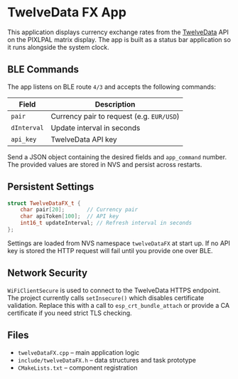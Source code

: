 # TwelveData FX App

This application displays currency exchange rates from the [TwelveData](https://twelvedata.com/) API on the PIXLPAL matrix display. The app is built as a status bar application so it runs alongside the system clock.

## BLE Commands

The app listens on BLE route `4/3` and accepts the following commands:

| Field       | Description                          |
|-------------|--------------------------------------|
| `pair`      | Currency pair to request (e.g. `EUR/USD`) |
| `dInterval` | Update interval in seconds           |
| `api_key`   | TwelveData API key                   |

Send a JSON object containing the desired fields and `app_command` number. The provided values are stored in NVS and persist across restarts.

## Persistent Settings

```cpp
struct TwelveDataFX_t {
    char pair[20];       // Currency pair
    char apiToken[100];  // API key
    int16_t updateInterval; // Refresh interval in seconds
};
```

Settings are loaded from NVS namespace `twelveDataFX` at start up. If no API key is stored the HTTP request will fail until you provide one over BLE.

## Network Security

`WiFiClientSecure` is used to connect to the TwelveData HTTPS endpoint. The project currently calls `setInsecure()` which disables certificate validation. Replace this with a call to `esp_crt_bundle_attach` or provide a CA certificate if you need strict TLS checking.

## Files

- `twelveDataFX.cpp` – main application logic
- `include/twelveDataFX.h` – data structures and task prototype
- `CMakeLists.txt` – component registration


